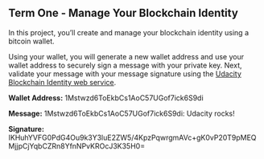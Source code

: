 ## Term One - Manage Your Blockchain Identity

In this project, you’ll create and manage your blockchain identity using a bitcoin wallet.

Using your wallet, you will generate a new wallet address and use your wallet address to securely sign a message with your private key. Next, validate your message with your message signature using the [Udacity Blockchain Identity web service](https://bitcoin-message-validation.firebaseapp.com/).

**Wallet Address:** 1Mstwzd6ToEkbCs1AoC57UGof7ick6S9di

**Message:** 1Mstwzd6ToEkbCs1AoC57UGof7ick6S9di: Udacity rocks!

**Signature:** IKHuhYVFG0PdG4Ou9k3Y3luE2ZW5/4KpzPqwrgmAVc+gK0vP20T9pMEQMjjpCjYqbCZRn8YfnNPvKROcJ3K35H0=
